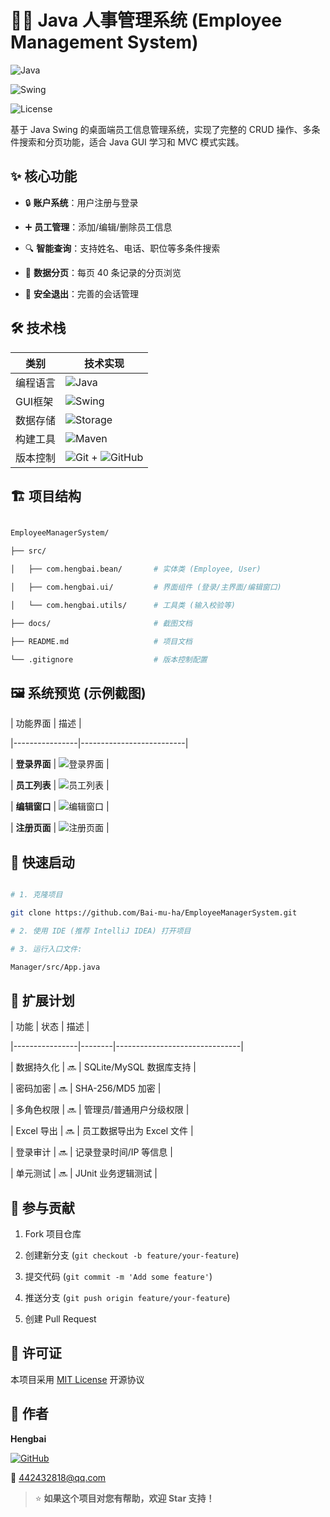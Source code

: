 # 🧑‍💼 Java 人事管理系统 (Employee Management System)

![Java](https://img.shields.io/badge/Java-17%2B-blue?logo=java)

![Swing](https://img.shields.io/badge/GUI-Swing-green)

![License](https://img.shields.io/badge/License-MIT-brightgreen)

基于 Java Swing 的桌面端员工信息管理系统，实现了完整的 CRUD 操作、多条件搜索和分页功能，适合 Java GUI 学习和 MVC 模式实践。

## ✨ 核心功能

- 🔒 **账户系统**：用户注册与登录

- ➕ **员工管理**：添加/编辑/删除员工信息

- 🔍 **智能查询**：支持姓名、电话、职位等多条件搜索

- 📑 **数据分页**：每页 40 条记录的分页浏览

- 👋 **安全退出**：完善的会话管理

## 🛠️ 技术栈

| 类别         | 技术实现                              |
|--------------|---------------------------------------|
| 编程语言     | ![Java](https://img.shields.io/badge/Java-17+-007396?logo=java) |
| GUI框架      | ![Swing](https://img.shields.io/badge/Swing-6E6E6E?logo=swing) |
| 数据存储     | ![Storage](https://img.shields.io/badge/存储-内存List-blueviolet) |
| 构建工具     | ![Maven](https://img.shields.io/badge/Maven-3.8.6-C71A36?logo=apache-maven) |
| 版本控制     | ![Git](https://img.shields.io/badge/Git-F05032?logo=git) + ![GitHub](https://img.shields.io/badge/GitHub-181717?logo=github) |

## 🏗️ 项目结构

```bash

EmployeeManagerSystem/

├── src/

│   ├── com.hengbai.bean/       # 实体类 (Employee, User)

│   ├── com.hengbai.ui/         # 界面组件 (登录/主界面/编辑窗口)

│   └── com.hengbai.utils/      # 工具类 (输入校验等)

├── docs/                       # 截图文档

├── README.md                   # 项目文档

└── .gitignore                  # 版本控制配置

```

## 🖼️ 系统预览 (示例截图)

| 功能界面       | 描述                     |

|----------------|--------------------------|

| **登录界面**   | ![登录界面](Manager/docs/screenshots/login.png) |

| **员工列表**   | ![员工列表](Manager/docs/screenshots/list.png) |

| **编辑窗口**   | ![编辑窗口](Manager/docs/screenshots/edit.png) |

| **注册页面**   | ![注册页面](Manager/docs/screenshots/register.png) |


## 🚀 快速启动

```bash

# 1. 克隆项目

git clone https://github.com/Bai-mu-ha/EmployeeManagerSystem.git

# 2. 使用 IDE (推荐 IntelliJ IDEA) 打开项目

# 3. 运行入口文件:

Manager/src/App.java

```

## 🌟 扩展计划

| 功能           | 状态   | 描述                          |

|----------------|--------|-------------------------------|

| 数据持久化     | 🔜     | SQLite/MySQL 数据库支持       |

| 密码加密       | 🔜     | SHA-256/MD5 加密              |

| 多角色权限     | 🔜     | 管理员/普通用户分级权限       |

| Excel 导出     | 🔜     | 员工数据导出为 Excel 文件     |

| 登录审计       | 🔜     | 记录登录时间/IP 等信息        |

| 单元测试       | 🔜     | JUnit 业务逻辑测试            |

## 🤝 参与贡献

1. Fork 项目仓库

2. 创建新分支 (`git checkout -b feature/your-feature`)

3. 提交代码 (`git commit -m 'Add some feature'`)

4. 推送分支 (`git push origin feature/your-feature`)

5. 创建 Pull Request

## 📜 许可证

本项目采用 [MIT License](LICENSE) 开源协议

## 👤 作者

**Hengbai**

[![GitHub](https://img.shields.io/badge/GitHub-Bai-mu-ha-blue?logo=github)](https://github.com/Bai-mu-ha)

📧 442432818@qq.com

> ⭐ **如果这个项目对您有帮助，欢迎 Star 支持！**
